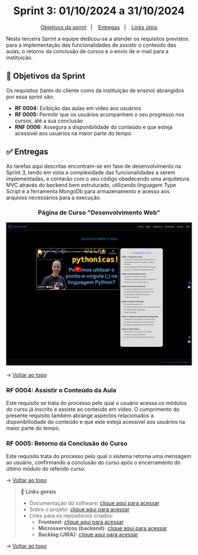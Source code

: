 <span id="topo">

<h1 align="center">Sprint 3: 01/10/2024 a 31/10/2024</h1>

<p align="center">
    <a href="#objetivos">Objetivos da sprint</a> &nbsp |&nbsp &nbsp
    <a href="#entregas">Entregas</a> &nbsp |&nbsp &nbsp
    <a href="#links">Links úteis</a>
</p>

Nesta terceira Sprint a equipe dedicou-se a atender os requisitos previstos para a implementação das funcionalidades de assistir o conteúdo das aulas, o retorno da conclusão de cursos e o envio de e-mail para a instituição. 


<span id="objetivos">
    
## 🎯 Objetivos da Sprint
Os requisitos (tanto do cliente como da instituição de ensino) abrangidos por essa sprint são:
- **RF 0004:** Exibição das aulas em vídeo aos usuários
- **RF 0005:** Permitir que os usuários acompanhem o seu progresso nos cursos, até a sua conclusão
- **RNF 0006:** Assegura a disponibilidade do conteúdo e que esteja acessível aos usuários na maior parte do tempo


<span id="entregas">
        
## ✅ Entregas
As tarefas aqui descritas encontram-se em fase de desenvolvimento na Sprint 3, tendo em vista a complexidade das  funcionalidades a serem implementadas, e contarão com o seu código obedecendo uma arquitetura MVC através do beckend bem estruturado, utilizando linguagem Type Script e a ferramenta MongoDb para armazenamento e acesso aos arquivos necessários para a execução.

<div align="center">

### Página de Curso "Desenvolvimento Web"
![demo](./imagens/assistir%20curso.png)


</div>

→ [Voltar ao topo](#topo)



### RF 0004: Assistir o Conteúdo da Aula

Este requisito se trata do processo pelo qual o usuário acessa os módulos do curso já inscrito e assiste ao conteúdo em vídeo. O cumprimento do presente requisito também abrange aspectos relacionados a disponibiliodade do conteúdo e que este esteja acessível aos usuários na maior parte do tempo.


### RF 0005: Retorno da Conclusão do Curso

Este requisito trata do processo pelo qual o sistema retorna uma mensagem ao usuário, confirmando a conclusão do curso após o encerramento do último módulo do referido curso.  
    
→ [Voltar ao topo](#topo)

    
<span id="links">
    
> 🔗 **Links gerais** <br>
> - Documentação do software: [clique aqui para acessar](https://github.com/SoftSolutionsProject/SoftSolutions/tree/0932283a29cb3ae6b0b7052d5e507ce448fa0b1d/DOCUMENTACAO)
> - Sobre o projeto: [clique aqui para acessar](https://github.com/SoftSolutionsProject/SoftSolutions/blob/0932283a29cb3ae6b0b7052d5e507ce448fa0b1d/readme.md)
> - Links para os repositórios criados:
>    - **Frontend:** [clique aqui para acessar](https://github.com/SoftSolutionsProject/SoftSolutions/tree/0932283a29cb3ae6b0b7052d5e507ce448fa0b1d/frontend)
>    - **Microsserviços (backend):** [clique aqui para acessar](https://github.com/SoftSolutionsProject/SoftSolutions/tree/0932283a29cb3ae6b0b7052d5e507ce448fa0b1d/backend)
>    - **Backlog (JIRA):** [clique aqui para acessar](https://notaro.atlassian.net/jira/software/projects/SCRUM/boards/1/backlog?epics=visible)

→ [Voltar ao topo](#topo)
